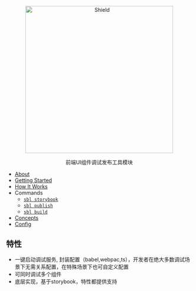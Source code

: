 
<p align="center">
  <img alt="Shield" src="http://lc-cj3ctxdw.cn-n1.lcfile.com/baf8019f3a541823d42a.png" height="400px" with="700px" />
</p>

<p align="center">
  前端UI组件调试发布工具模块
</p>

* [About](#about)
* [Getting Started](#getting-started)
* [How It Works](#how-it-works)
* Commands
  - [`sbl storybook`](./commands/publish#readme)
  - [`sbl publish`](./commands/version#readme)
  - [`sbl build`](./commands/bootstrap#readme)
* [Concepts](#concepts)
* [Config](#config)

## 特性
* 一键启动调试服务, 封装配置（babel,webpac,ts），开发者在绝大多数调试场景下无需关系配置，在特殊场景下也可自定义配置
* 可同时调试多个组件
* 底层实现，基于storybook，特性都提供支持
